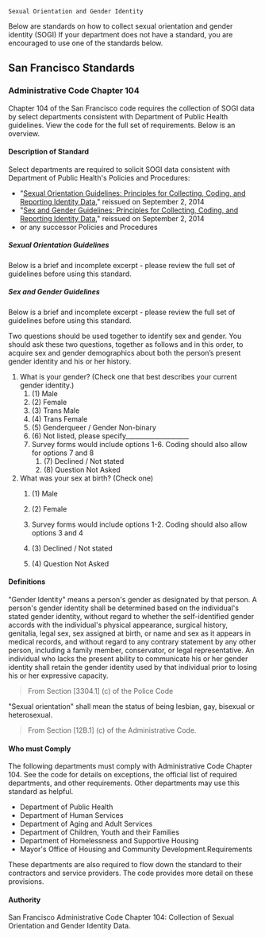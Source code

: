 ```
Sexual Orientation and Gender Identity
```

Below are standards on how to collect sexual orientation and gender identity \(SOGI\) If your department does not have a standard, you are encouraged to use one of the standards below.

## San Francisco Standards

### Administrative Code Chapter 104

Chapter 104 of the San Francisco code requires the collection of SOGI data by select departments consistent with Department of Public Health guidelines. View the code for the full set of requirements. Below is an overview.

#### Description of Standard

Select departments are required to solicit SOGI data consistent with Department of Public Health's Policies and Procedures:

* "[Sexual Orientation Guidelines: Principles for Collecting, Coding, and Reporting Identity Data](https://www.sfdph.org/dph/files/PoliciesProcedures/COM9_SexualOrientationGuidelines.pdf)," reissued on September 2, 2014
* "[Sex and Gender Guidelines: Principles for Collecting, Coding, and Reporting Identity Data](https://www.sfdph.org/dph/files/PoliciesProcedures/COM5_SexGenderGuidelines.pdf)," reissued on September 2, 2014
* or any successor Policies and Procedures

##### Sexual Orientation Guidelines

Below is a brief and incomplete excerpt - please review the full set of guidelines before using this standard.

##### Sex and Gender Guidelines

Below is a brief and incomplete excerpt - please review the full set of guidelines before using this standard.

Two questions should be used together to identify sex and gender. You should ask these two questions, together as follows and in this order, to acquire sex and gender demographics about both the person’s present gender identity and his or her history.

1. What is your gender? \(Check one that best describes your current gender identity.\)
   1. \(1\) Male
   2. \(2\) Female
   3. \(3\) Trans Male
   4. \(4\) Trans Female
   5. \(5\) Genderqueer / Gender Non-binary
   6. \(6\) Not listed, please specify\_\_\_\_\_\_\_\_\_\_\_\_\_\_\_\_\_\_\_\_ 
   7. Survey forms would include options 1-6. Coding should also allow for options 7 and 8
      1. \(7\) Declined / Not stated
      2. \(8\) Question Not Asked
2. What was your sex at birth? \(Check one\)  
   1. \(1\) Male  
   2. \(2\) Female  
   3. Survey forms would include options 1-2. Coding should also allow options 3 and 4

   1. \(3\) Declined / Not stated

   2. \(4\) Question Not Asked

#### Definitions

"Gender Identity" means a person's gender as designated by that person. A person's gender identity shall be determined based on the individual's stated gender identity, without regard to whether the self-identified gender accords with the individual's physical appearance, surgical history, genitalia, legal sex, sex assigned at birth, or name and sex as it appears in medical records, and without regard to any contrary statement by any other person, including a family member, conservator, or legal representative. An individual who lacks the present ability to communicate his or her gender identity shall retain the gender identity used by that individual prior to losing his or her expressive capacity.

> From Section \[3304.1\] \(c\) of the Police Code

"Sexual orientation" shall mean the status of being lesbian, gay, bisexual or heterosexual.

> From Section \[12B.1\] \(c\) of the Administrative Code.

#### Who must Comply

The following departments must comply with Administrative Code Chapter 104. See the code for details on exceptions, the official list of required departments, and other requirements. Other departments may use this standard as helpful.

* Department of Public Health
* Department of Human Services
* Department of Aging and Adult Services
* Department of Children, Youth and their Families
* Department of Homelessness and Supportive Housing
* Mayor's Office of Housing and Community Development.Requirements

These departments are also required to flow down the standard to their contractors and service providers. The code provides more detail on these provisions.

#### Authority

San Francisco Administrative Code Chapter 104: Collection of Sexual Orientation and Gender Identity Data.


